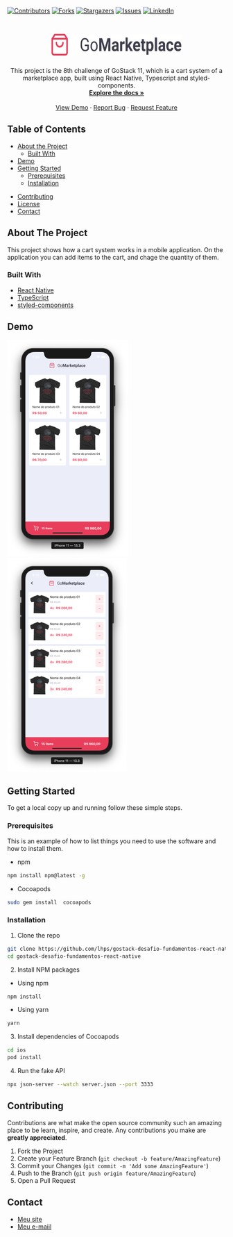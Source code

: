 <!--
*** Thanks for checking out this README Template. If you have a suggestion that would
*** make this better, please fork the repo and create a pull request or simply open
*** an issue with the tag "enhancement".
*** Thanks again! Now go create something AMAZING! :D
***
***
***
*** To avoid retyping too much info. Do a search and replace for the following:
*** github_username, repo, twitter_handle, email
-->





<!-- PROJECT SHIELDS -->
<!--
*** I'm using markdown "reference style" links for readability.
*** Reference links are enclosed in brackets [ ] instead of parentheses ( ).
*** See the bottom of this document for the declaration of the reference variables
*** for contributors-url, forks-url, etc. This is an optional, concise syntax you may use.
*** https://www.markdownguide.org/basic-syntax/#reference-style-links
-->
[![Contributors][contributors-shield]][contributors-url]
[![Forks][forks-shield]][forks-url]
[![Stargazers][stars-shield]][stars-url]
[![Issues][issues-shield]][issues-url]
[![LinkedIn][linkedin-shield]][linkedin-url]



<!-- PROJECT LOGO -->
<br />
<p align="center">
  <a href="https://github.com/lhps/gostack-desafio-fundamentos-react-native">
    <img src="./images/logo.png" alt="Logo" width="300" height="50">
  </a>

  <h3 align="center"></h3>

  <p align="center">
    This project is the 8th challenge of GoStack 11, which is a cart system of a marketplace app, built using React Native, Typescript and styled-components.
    <br />
    <a href="https://github.com/lhps/gostack-desafio-fundamentos-react-native"><strong>Explore the docs »</strong></a>
    <br />
    <br />
    <a href="https://github.com/github_username/repo">View Demo</a>
    ·
    <a href="https://github.com/lhps/gostack-desafio-fundamentos-react-native/issues">Report Bug</a>
    ·
    <a href="https://github.com/lhps/gostack-desafio-fundamentos-react-native/issues">Request Feature</a>
  </p>
</p>



<!-- TABLE OF CONTENTS -->
## Table of Contents

* [About the Project](#about-the-project)
  * [Built With](#built-with)
* [Demo](#demo)
* [Getting Started](#getting-started)
  * [Prerequisites](#prerequisites)
  * [Installation](#installation)
<!-- * [Usage](#usage) -->
<!-- * [Roadmap](#roadmap) -->
* [Contributing](#contributing)
* [License](#license)
* [Contact](#contact)
<!-- * [Acknowledgements](#acknowledgements) -->



<!-- ABOUT THE PROJECT -->
## About The Project


This project shows how a cart system works in a mobile application.
On the application you can add items to the cart, and chage the quantity of them.

### Built With

* [React Native]()
* [TypeScript]()
* [styled-components]()

## Demo

![Product Name Screen Shot][product-screenshot]
![Product Name Screen Shot][product-screenshot1]



<!-- GETTING STARTED -->
## Getting Started

To get a local copy up and running follow these simple steps.

### Prerequisites

This is an example of how to list things you need to use the software and how to install them.
* npm
```sh
npm install npm@latest -g
```

* Cocoapods
```sh
sudo gem install  cocoapods
```

### Installation

1. Clone the repo
```sh
git clone https://github.com/lhps/gostack-desafio-fundamentos-react-native.git
cd gostack-desafio-fundamentos-react-native
```
2. Install NPM packages
* Using npm
```sh
npm install
```
* Using yarn
```sh
yarn
```

3. Install dependencies of Cocoapods
```sh
cd ios
pod install
```

4. Run the fake API
```sh
npx json-server --watch server.json --port 3333
```






<!-- USAGE EXAMPLES -->
<!-- ## Usage

Use this space to show useful examples of how a project can be used. Additional screenshots, code examples and demos work well in this space. You may also link to more resources.

_For more examples, please refer to the [Documentation](https://example.com)_ -->



<!-- ROADMAP -->
<!-- ## Roadmap

See the [open issues](https://github.com/github_username/repo/issues) for a list of proposed features (and known issues). -->



<!-- CONTRIBUTING -->
## Contributing

Contributions are what make the open source community such an amazing place to be learn, inspire, and create. Any contributions you make are **greatly appreciated**.

1. Fork the Project
2. Create your Feature Branch (`git checkout -b feature/AmazingFeature`)
3. Commit your Changes (`git commit -m 'Add some AmazingFeature'`)
4. Push to the Branch (`git push origin feature/AmazingFeature`)
5. Open a Pull Request






<!-- CONTACT -->
## Contact

* [Meu site](https://www.lucas-pinho.com)
* [Meu e-maiil](lucash_cv@outlook.com)





<!-- MARKDOWN LINKS & IMAGES -->
<!-- https://www.markdownguide.org/basic-syntax/#reference-style-links -->
[contributors-shield]: https://img.shields.io/github/contributors/lhps/gostack-desafio-fundamentos-react-native.svg?style=flat-square
[contributors-url]: https://github.com/lhps/gostack-desafio-fundamentos-react-native/graphs/contributors
[forks-shield]: https://img.shields.io/github/forks/lhps/gostack-desafio-fundamentos-react-native.svg?style=flat-square
[forks-url]: https://github.com/lhps/gostack-desafio-fundamentos-react-native/network/members
[stars-shield]: https://img.shields.io/github/stars/lhps/gostack-desafio-fundamentos-react-native.svg?style=flat-square
[stars-url]: https://github.com/lhps/gostack-desafio-fundamentos-react-native/stargazers
[issues-shield]: https://img.shields.io/github/issues/lhps/gostack-desafio-fundamentos-react-native.svg?style=flat-square
[issues-url]: https://github.com/lhps/gostack-desafio-fundamentos-react-native/issues

<!-- [license-url]: -->
[linkedin-shield]: https://img.shields.io/badge/-LinkedIn-black.svg?style=flat-square&logo=linkedin&colorB=555
[linkedin-url]: https://www.linkedin.com/in/lucas-henrique-pinho-silva-838300153/

[product-screenshot]: images/printscreen.png
[product-screenshot1]: images/printscreen1.png
